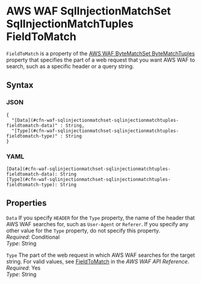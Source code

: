# AWS WAF SqlInjectionMatchSet SqlInjectionMatchTuples FieldToMatch<a name="aws-properties-waf-sqlinjectionmatchset-sqlinjectionmatchtuples-fieldtomatch"></a>

`FieldToMatch` is a property of the [AWS WAF ByteMatchSet ByteMatchTuples](aws-properties-waf-bytematchset-bytematchtuples.md) property that specifies the part of a web request that you want AWS WAF to search, such as a specific header or a query string\.

## Syntax<a name="w4ab1c21c10d210c29c15b5"></a>

### JSON<a name="aws-properties-waf-sqlinjectionmatchset-sqlinjectionmatchtuples-fieldtomatch-syntax.json"></a>

```
{
  "[Data](#cfn-waf-sqlinjectionmatchset-sqlinjectionmatchtuples-fieldtomatch-data)" : String,
  "[Type](#cfn-waf-sqlinjectionmatchset-sqlinjectionmatchtuples-fieldtomatch-type)" : String
}
```

### YAML<a name="aws-properties-waf-sqlinjectionmatchset-sqlinjectionmatchtuples-fieldtomatch-syntax.yaml"></a>

```
[Data](#cfn-waf-sqlinjectionmatchset-sqlinjectionmatchtuples-fieldtomatch-data): String
[Type](#cfn-waf-sqlinjectionmatchset-sqlinjectionmatchtuples-fieldtomatch-type): String
```

## Properties<a name="w4ab1c21c10d210c29c15b7"></a>

`Data`  <a name="cfn-waf-sqlinjectionmatchset-sqlinjectionmatchtuples-fieldtomatch-data"></a>
If you specify `HEADER` for the `Type` property, the name of the header that AWS WAF searches for, such as `User-Agent` or `Referer`\. If you specify any other value for the `Type` property, do not specify this property\.  
*Required*: Conditional  
*Type*: String

`Type`  <a name="cfn-waf-sqlinjectionmatchset-sqlinjectionmatchtuples-fieldtomatch-type"></a>
The part of the web request in which AWS WAF searches for the target string\. For valid values, see [FieldToMatch](https://docs.aws.amazon.com/waf/latest/APIReference/API_FieldToMatch.html) in the *AWS WAF API Reference*\.  
*Required*: Yes  
*Type*: String